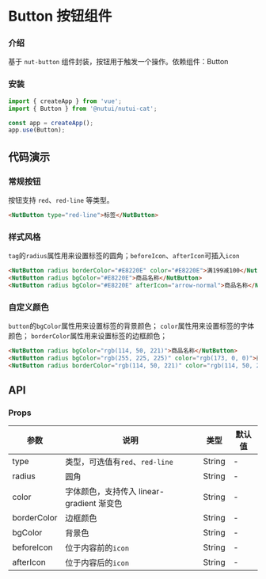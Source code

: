 # Button 按钮组件

### 介绍

基于 `nut-button` 组件封装，按钮用于触发一个操作。依赖组件：Button

### 安装

``` javascript
import { createApp } from 'vue';
import { Button } from '@nutui/nutui-cat';

const app = createApp();
app.use(Button);
```

## 代码演示

### 常规按钮

按钮支持 `red`、`red-line` 等类型。

```html
<NutButton type="red-line">标签</NutButton>
```

### 样式风格

`tag`的`radius`属性用来设置标签的圆角；`beforeIcon`、`afterIcon`可插入`icon`

```html
<NutButton radius borderColor="#E8220E" color="#E8220E">满199减100</NutButton>
<NutButton radius bgColor="#E8220E">商品名称</NutButton>
<NutButton radius bgColor="#E8220E" afterIcon="arrow-normal">商品名称</NutButton>
```

### 自定义颜色


`button`的`bgColor`属性用来设置标签的背景颜色；
`color`属性用来设置标签的字体颜色；
`borderColor`属性用来设置标签的边框颜色；

```html
<NutButton radius bgColor="rgb(114, 50, 221)">商品名称</NutButton>
<NutButton radius bgColor="rgb(255, 225, 225)" color="rgb(173, 0, 0)">商品名称</NutButton>
<NutButton radius borderColor="rgb(114, 50, 221)" color="rgb(114, 50, 221)">商品名称</NutButton>
```

## API

### Props

| 参数         | 说明                             | 类型   | 默认值           |
|--------------|----------------------------------|--------|------------------|
| type       | 类型，可选值有`red`、`red-line` | String | -     |
| radius     | 圆角    | String |  -     |
| color      |字体颜色，支持传入 linear-gradient 渐变色| String | -   |
| borderColor| 	边框颜色  | String | -  |
| bgColor    | 背景色     | String |  -  |
| beforeIcon | 位于内容前的`icon`  | String   |   - |
| afterIcon  | 位于内容后的`icon`  | String | - |

<!-- ### Events

| 事件名 | 说明           | 回调参数     |
|--------|----------------|--------------|
| click  | 点击按钮时触发 | event: Event | -->

